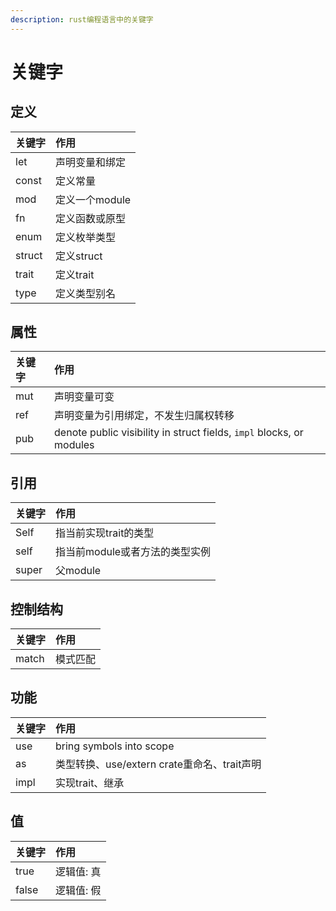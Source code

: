 ```yaml
---
description: rust编程语言中的关键字
---
```


# 关键字

## 定义

| 关键字 | 作用 |
| :--- | :--- |
| let | 声明变量和绑定 |
| const | 定义常量 |
| mod | 定义一个module |
| fn | 定义函数或原型 |
| enum | 定义枚举类型 |
| struct | 定义struct |
| trait | 定义trait |
| type | 定义类型别名 |

## 属性

| 关键字 | 作用 |
| :--- | :--- |
| mut | 声明变量可变 |
| ref | 声明变量为引用绑定，不发生归属权转移 |
| pub |  denote public visibility in struct fields, `impl` blocks, or modules |

## 引用

| 关键字 | 作用 |
| :--- | :--- |
| Self | 指当前实现trait的类型 |
| self | 指当前module或者方法的类型实例 |
| super | 父module |

## 控制结构

| 关键字 | 作用 |
| :--- | :--- |
| match | 模式匹配 |

## 功能

| 关键字 | 作用 |
| :--- | :--- |
| use | bring symbols into scope |
| as | 类型转换、use/extern crate重命名、trait声明 |
| impl | 实现trait、继承 |

## 值

| 关键字 | 作用 |
| :--- | :--- |
| true | 逻辑值: 真 |
| false | 逻辑值: 假 |

